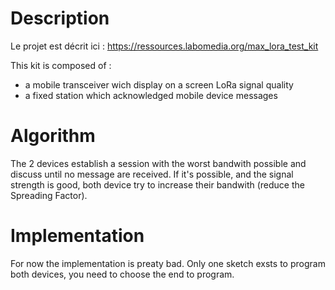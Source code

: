 # Description

Le projet est décrit ici : https://ressources.labomedia.org/max_lora_test_kit

This kit is composed of :
* a mobile transceiver wich display on a screen LoRa signal quality
* a fixed station which acknowledged mobile device messages

# Algorithm
The 2 devices establish a session with the worst bandwith possible and discuss until no message are received.
If it's possible, and the signal strength is good, both device try to increase their bandwith (reduce the Spreading Factor).


# Implementation
For now the implementation is preaty bad. Only one sketch exsts to program both devices, you need to choose the end to program.
